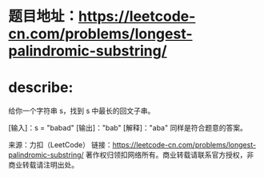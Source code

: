 # 题目地址：https://leetcode-cn.com/problems/longest-palindromic-substring/

# describe:

给你一个字符串 s，找到 s 中最长的回文子串。

[输入]：s = "babad"
[输出]："bab"
[解释]："aba" 同样是符合题意的答案。

来源：力扣（LeetCode）
链接：https://leetcode-cn.com/problems/longest-palindromic-substring/
著作权归领扣网络所有。商业转载请联系官方授权，非商业转载请注明出处。
